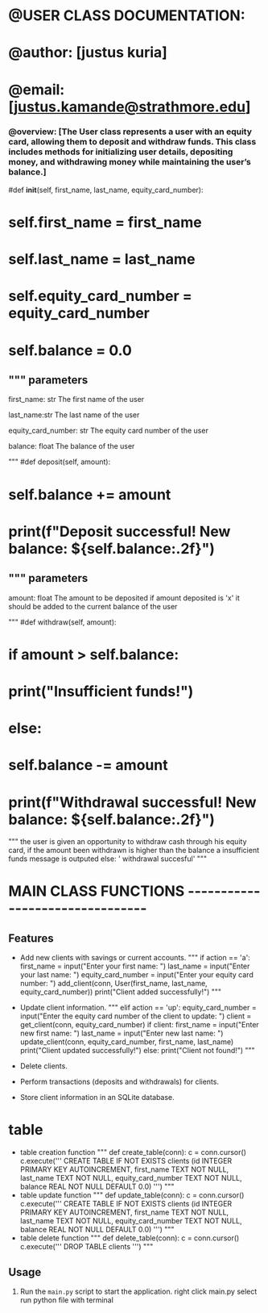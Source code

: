 # @USER CLASS DOCUMENTATION:

# @author: [justus kuria]

# @email: [justus.kamande@strathmore.edu]

### @overview: [The User class represents a user with an equity card, allowing them to deposit and withdraw funds. This class includes methods for initializing user details, depositing money, and withdrawing money while maintaining the user’s balance.]


#def __init__(self, first_name, last_name, equity_card_number):
#      self.first_name = first_name
#     self.last_name = last_name
#    self.equity_card_number = equity_card_number
#   self.balance = 0.0
"""
parameters
--------------
first_name: str
    The first name of the user

last_name:str
    The last name of the user 

equity_card_number: str
    The equity card number of the user

balance: float
    The balance of the user    

"""
#def deposit(self, amount):
#       self.balance += amount
#      print(f"Deposit successful! New balance: ${self.balance:.2f}")
"""
parameters
--------------  
amount: float
    The amount to be deposited
if amount deposited is 'x' it should be added to the current balance of the user

"""
#def withdraw(self, amount):
#        if amount > self.balance:
#            print("Insufficient funds!")
#        else:
#            self.balance -= amount
#            print(f"Withdrawal successful! New balance: ${self.balance:.2f}")
"""
the user is given an opportunity to withdraw cash through his equity card, 
if the amount been withdrawn is higher than the balance a insufficient funds message is outputed 
else:
     ' withdrawal succesful'
"""

# MAIN CLASS FUNCTIONS --------------------------------

## Features

- Add new clients with savings or current accounts.
"""
  if action == 'a':
            first_name = input("Enter your first name: ")
            last_name = input("Enter your last name: ")
            equity_card_number = input("Enter your equity card number: ")
            add_client(conn, User(first_name, last_name, equity_card_number))
            print("Client added successfully!")
"""
- Update client information.
""" 
elif action == 'up':
            equity_card_number = input("Enter the equity card number of the client to update: ")
            client = get_client(conn, equity_card_number)
            if client:
                first_name = input("Enter new first name: ")
                last_name = input("Enter new last name: ")
                update_client(conn, equity_card_number, first_name, last_name)
                print("Client updated successfully!")
            else:
                print("Client not found!")
"""
- Delete clients.

- Perform transactions (deposits and withdrawals) for clients.
- Store client information in an SQLite database.

# table
- table creation function
"""
def create_table(conn):
c = conn.cursor()
c.execute('''
CREATE TABLE IF NOT EXISTS clients
(id INTEGER PRIMARY KEY AUTOINCREMENT,
first_name TEXT NOT NULL,
last_name TEXT NOT NULL,
equity_card_number TEXT NOT NULL,
balance REAL NOT NULL DEFAULT 0.0)
''')
"""
- table update function
"""
def update_table(conn):
c = conn.cursor()
c.execute('''
CREATE TABLE IF NOT EXISTS clients
(id INTEGER PRIMARY KEY AUTOINCREMENT,
first_name TEXT NOT NULL,
last_name TEXT NOT NULL,
equity_card_number TEXT NOT NULL,
balance REAL NOT NULL DEFAULT 0.0)
''')
"""
- table delete function
"""
def delete_table(conn):
c = conn.cursor()
c.execute('''
DROP TABLE clients
''')
"""

## Usage

1. Run the `main.py` script to start the application.
   right click main.py
   select run  python file with terminal

